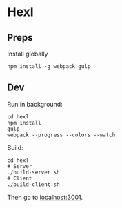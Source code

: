 # Hexl

## Preps

Install globally

``` shell
npm install -g webpack gulp
```

## Dev

Run in background:

``` shell
cd hexl
npm install
gulp
webpack --progress --colors --watch
```

Build:

``` shell
cd hexl
# Server
./build-server.sh
# Client
./build-client.sh
```

Then go to [localhost:3001](http://localhost:3001).
